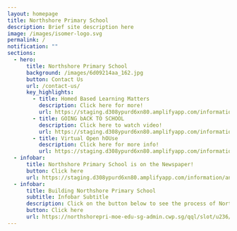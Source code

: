 ```yaml
---
layout: homepage
title: Northshore Primary School
description: Brief site description here
image: /images/isomer-logo.svg
permalink: /
notification: ""
sections:
  - hero:
      title: Northshore Primary School
      background: /images/6d09214aa_162.jpg
      button: Contact Us
      url: /contact-us/
      key_highlights:
        - title: Homed Based Learning Matters
          description: Click here for more!
          url: https://staging.d308ypurd6xn80.amplifyapp.com/information/announcements
        - title: GOING bACK TO SCHOOL
          description: Click here to watch video!
          url: https://staging.d308ypurd6xn80.amplifyapp.com/information/announcements
        - title: Virtual Open hOUse
          description: Click here for more info!
          url: https://staging.d308ypurd6xn80.amplifyapp.com/information/virtual-open-house
  - infobar:
      title: Northshore Primary School is on the Newspaper!
      button: Click here
      url: https://staging.d308ypurd6xn80.amplifyapp.com/information/announcements
  - infobar:
      title: Building Northshore Primary School
      subtitle: Infobar Subtitle
      description: Click on the button below to see the process of Northshore taking shape!
      button: Click here
      url: https://northshorepri-moe-edu-sg-admin.cwp.sg/qql/slot/u236/building%20process%20PDF.pdf
---
```

